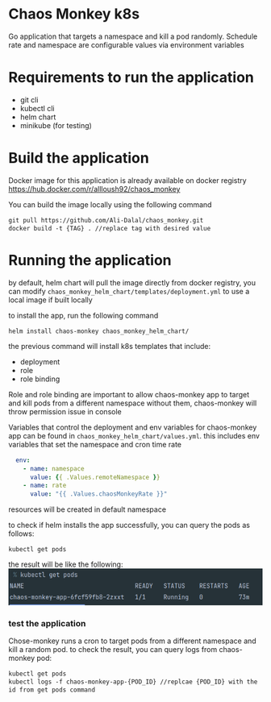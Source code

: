 # Chaos Monkey k8s

Go application that targets a namespace and kill a pod randomly. Schedule rate and namespace are configurable values via  environment variables

# Requirements to run the application
- git cli
- kubectl cli
- helm chart
- minikube (for testing)

# Build the application
Docker image for this application is already available on docker registry
https://hub.docker.com/r/allloush92/chaos_monkey

You can build the image locally using the following command

```shell
git pull https://github.com/Ali-Dalal/chaos_monkey.git
docker build -t {TAG} . //replace tag with desired value
```

# Running the application
by default, helm chart will pull the image directly from docker registry, you can modify `chaos_monkey_helm_chart/templates/deployment.yml` to use a local image if built locally

to install the app, run the following command
```shell
helm install chaos-monkey chaos_monkey_helm_chart/
```

the previous command will install k8s templates that include:
- deployment
- role
- role binding

Role and role binding are important to allow chaos-monkey app to target and kill pods from a different namespace
without them, chaos-monkey will throw permission issue in console

Variables that control the deployment and env variables for chaos-monkey app can be found in `chaos_monkey_helm_chart/values.yml`. this includes env variables that set the namespace and cron time rate


```yaml
  env:
    - name: namespace
      value: {{ .Values.remoteNamespace }}
    - name: rate
      value: "{{ .Values.chaosMonkeyRate }}"
```

resources will be created in default namespace

to check if helm installs the app successfully, you can query the pods as follows:
```shell
kubectl get pods
```
the result will be like the following:
![get pods](./screenshots/chaos_monkey_pods.png?raw=true "get_pods")

### test the application

Chose-monkey runs a cron to target pods from a different namespace and kill a random pod. to check the result, you can query logs from chaos-monkey pod:
```shell
kubectl get pods
kubectl logs -f chaos-monkey-app-{POD_ID} //replcae {POD_ID} with the id from get pods command
```